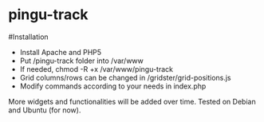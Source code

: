 pingu-track
===========

#Installation

* Install Apache and PHP5
* Put /pingu-track folder into /var/www
* If needed, chmod -R +x /var/www/pingu-track
* Grid columns/rows can be changed in /gridster/grid-positions.js
* Modify commands according to your needs in index.php

More widgets and functionalities will be added over time.
Tested on Debian and Ubuntu (for now).
